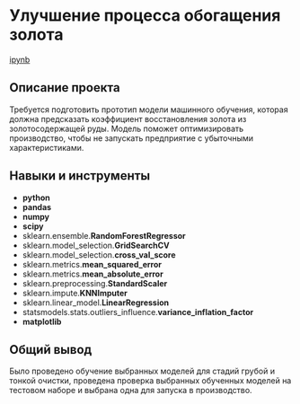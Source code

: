 # Улучшение процесса обогащения золота

[ipynb](https://github.com/AlexeyShuvalov/Portfolio/blob/main/Gold/Gold.ipynb)

## Описание проекта

Требуется подготовить прототип модели машинного обучения, которая должна предсказать коэффициент восстановления золота из золотосодержащей руды. Модель поможет оптимизировать производство, чтобы не запускать предприятие с убыточными характеристиками.



## Навыки и инструменты

- **python**
- **pandas**
- **numpy**
- **scipy**
- sklearn.ensemble.**RandomForestRegressor**
- sklearn.model_selection.**GridSearchCV**
- sklearn.model_selection.**cross_val_score**
- sklearn.metrics.**mean_squared_error**
- sklearn.metrics.**mean_absolute_error**
- sklearn.preprocessing.**StandardScaler**
- sklearn.impute.**KNNImputer**
- sklearn.linear_model.**LinearRegression**
- statsmodels.stats.outliers_influence.**variance_inflation_factor** 
- **matplotlib**

## 

## Общий вывод 

Было проведено обучение выбранных моделей для стадий грубой и тонкой очистки, проведена проверка выбранных обученных моделей на тестовом наборе и выбрана одна для запуска в производство.
